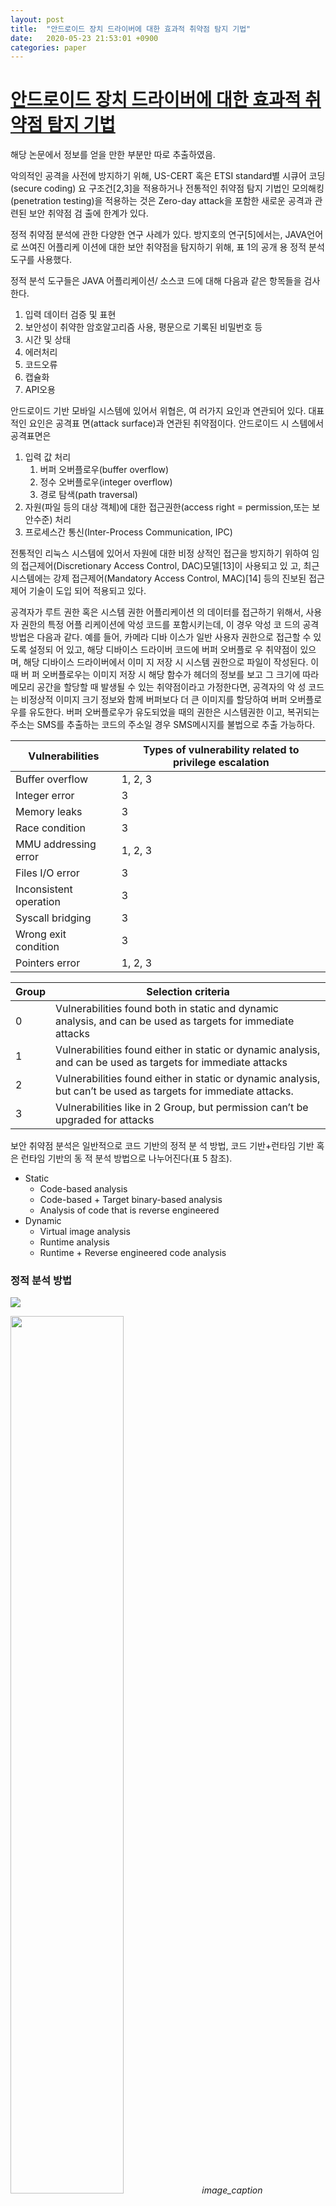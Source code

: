 ```yaml
---
layout: post
title:  "안드로이드 장치 드라이버에 대한 효과적 취약점 탐지 기법"
date:   2020-05-23 21:53:01 +0900
categories: paper
---
```


# [안드로이드 장치 드라이버에 대한 효과적 취약점 탐지 기법](http://www.dbpia.co.kr/Journal/articleDetail?nodeId=NODE07049996)

해당 논문에서 정보를 얻을 만한 부분만 따로 추출하였음.


악의적인 공격을 사전에 방지하기 위해, US-CERT
혹은 ETSI standard별 시큐어 코딩(secure coding) 요
구조건[2,3]을 적용하거나 전통적인 취약점 탐지 기법인
모의해킹(penetration testing)을 적용하는 것은 Zero-day
attack을 포함한 새로운 공격과 관련된 보안 취약점 검
출에 한계가 있다.


정적 취약점 분석에 관한 다양한 연구 사례가 있다.
방지호의 연구[5]에서는, JAVA언어로 쓰여진 어플리케
이션에 대한 보안 취약점을 탐지하기 위해, 표 1의 공개
용 정적 분석 도구를 사용했다.

정적 분석 도구들은 JAVA 어플리케이션/ 소스코
드에 대해 다음과 같은 항목들을 검사한다.
1) 입력 데이터 검증 및 표현
2) 보안성이 취약한 암호알고리즘 사용,
평문으로 기록된 비밀번호 등
3) 시간 및 상태
4) 에러처리
5) 코드오류
6) 캡슐화
7) API오용




안드로이드 기반 모바일 시스템에 있어서 위협은, 여
러가지 요인과 연관되어 있다. 대표적인 요인은 공격표
면(attack surface)과 연관된 취약점이다. 안드로이드 시
스템에서 공격표면은 
1. 입력 값 처리
    1. 버퍼 오버플로우(buffer overflow)
    2. 정수 오버플로우(integer overflow)
    3. 경로 탐색(path traversal)
2. 자원(파일 등의 대상 객체)에 대한 접근권한(access right = permission,또는 보안수준) 처리
3. 프로세스간 통신(Inter-Process Communication, IPC) 


전통적인 리눅스 시스템에 있어서 자원에 대한 비정
상적인 접근을 방지하기 위하여 임의 접근제어(Discretionary
Access Control, DAC)모델[13]이 사용되고 있
고, 최근 시스템에는 강제 접근제어(Mandatory Access
Control, MAC)[14] 등의 진보된 접근제어 기술이 도입
되어 적용되고 있다.

공격자가 루트 권한 혹은 시스템 권한 어플리케이션
의 데이터를 접근하기 위해서, 사용자 권한의 특정 어플
리케이션에 악성 코드를 포함시키는데, 이 경우 악성 코
드의 공격 방법은 다음과 같다. 예를 들어, 카메라 디바
이스가 일반 사용자 권한으로 접근할 수 있도록 설정되
어 있고, 해당 디바이스 드라이버 코드에 버퍼 오버플로
우 취약점이 있으며, 해당 디바이스 드라이버에서 이미
지 저장 시 시스템 권한으로 파일이 작성된다. 이때 버
퍼 오버플로우는 이미지 저장 시 해당 함수가 헤더의
정보를 보고 그 크기에 따라 메모리 공간을 할당할 때
발생될 수 있는 취약점이라고 가정한다면, 공격자의 악
성 코드는 비정상적 이미지 크기 정보와 함께 버퍼보다
더 큰 이미지를 할당하여 버퍼 오버플로우를 유도한다.
버퍼 오버플로우가 유도되었을 때의 권한은 시스템권한
이고, 복귀되는 주소는 SMS를 추출하는 코드의 주소일
경우 SMS메시지를 불법으로 추출 가능하다.



|Vulnerabilities|Types of vulnerability related to privilege escalation|
|------|---|
|Buffer overflow |1, 2, 3|
|Integer error |3|
|Memory leaks | 3|
|Race condition |3|
|MMU addressing error |1, 2, 3|
|Files I/O error |3|
|Inconsistent operation |3|
|Syscall bridging |3|
|Wrong exit condition | 3|
|Pointers error | 1, 2, 3|


|Group | Selection criteria|
|---|---|
|0|Vulnerabilities found both in static and dynamic analysis, and can be used as targets for immediate attacks|
|1 |Vulnerabilities found either in static or dynamic analysis, and can be used as targets for immediate attacks|
|2|Vulnerabilities found either in static or dynamic analysis, but can’t be used as targets for immediate attacks. |But if combined with other vulnerabilities, permission can be upgraded for attacks|
|3|Vulnerabilities like in 2 Group, but permission can’t be upgraded for attacks

보안 취약점 분석은 일반적으로 코드 기반의 정적 분
석 방법, 코드 기반+런타임 기반 혹은 런타임 기반의 동
적 분석 방법으로 나누어진다(표 5 참조).

- Static
    - Code-based analysis
    - Code-based + Target binary-based analysis
    - Analysis of code that is reverse engineered
- Dynamic
    - Virtual image analysis
    - Runtime analysis
    - Runtime + Reverse engineered code analysis



### 정적 분석 방법


<img src="이미지 url" width="원하는 크기">


<img src="image/0523/img17.jpg" width="60%"> *image_caption*


정적 분석 방법은 알려진 취약점 혹은 규칙에 따라서
소스 코드나 목적 코드를 분석한다. 효과적인 정적 분석
을 위하여 본 논문에서는 위협 분석을 CWE/CVE 기반
데이터로 구성하였으며, 실제 공격이 가능한 대상을 선
별하였다. US-CERT Secure Coding Guide에 따라서
분석 가능한 도구를 선정 및 개발 하였다. 도구 구성은
개발 코드의 언어별 종류, 사용하는 라이브러리, 시스템
에 따라서 다양하게 구분되며, 공격 대상이 되는 종류에
따라서 분석 도구를 선정한다. 선정된 도구를 기반으로
1차 분석하여 결과를 검토하며, 필요 시 몇몇 도구를 조
합하여 사용한다. 조합에 있어서는 분석해야 하는 코드
의 언어, 종류, 코드의 구현 방법이 다른 언어의 코드를
조합하여 사용하는 함수가 있는지, 그리고 해당 코드는
어떤 목적으로 사용되는지에 따라 다양하게 달라질 수
있으나, 본 논문에서는 ANSI표준 C 언어가 그 분석 대
상이고, C 언어로 된 코드에서 ASM코드가 포함이 되
어 있기 때문에 Flawfinder로 일반적인 C코드 취약점을
확인 하였다. 또한 AppScan이 근래 모바일 악성 코드
의 코드 구조를 모두 포함하고 있기 때문에 AppScan을
사용하였으며, Coverity의 결과와 비교 검토하였다.


### 동적 분석 방법

<img src="image/0523/img19.jpg" width="60%">


일반적인 동적 분석 방법은 런타임에 다양한 입력값
을 발생시켜서 특정 타깃 동작을 확인하는 방법을 모두
동적 분석 방법으로 분류한다면, 본 논문의 방법은 시스
템 콜을 입력값으로 발생시키고, 비정상적인 커널 크래
쉬를 특정 타깃 동작으로 확인하는 동적 분석 방법이다.
이는, 디바이스 드라이버의 입/출력은 모두 시스템 콜을
기반으로 커널 입/출력인 것이고, 발생되는 결과는 정상
적인 디바이스 드라이버 동작 혹은 커널의 대응 동작이
수행되거나, 혹은 커널의 비정상적인 동작이 발생하는
것이 예상된다. 따라서 본 논문의 실험에서는 그 중 디
바이스드라이버 함수에서 비정상적인 오버플로우 이슈
가 발생하고, 그 영향으로 커널 크래쉬가 발생하는 것을
확인하고, 보안 취약점으로 확인한다.

본 논문에서는 런타임 기반 분석 방법 중 다양한 입
력을 생성하여 비정상 입력 조합을 구성할 수 있는
dumb fuzzing을 적용하였다. Dumb fuzzing은 복잡한
공격의 탐지에는 효과적으로 적용하기 힘든 방법이지만,
오버플로우 등 주요 취약점들에 대해서는 빠른 시간 내
에 탐지할 수 있고, fuzzer 구성이 어렵지 않다는 장점
이 있다. 그러나 동적 분석 방법은 단일 디바이스 혹은
단일 시스템의 검증에서 빠른 취약점 확인 방법으로 유
용하지만, 시스템 혹은 디바이스(HW chip)에 따라 인
터페이스 및 생성 시스템 콜 등을 모두 최적화 및 수정
해야 하는 단점이 있다. 본 논문에서는 위협 분석의 대
상으로 선정된 디바이스 드라이버에 대해 각 fuzzer를
구성하여 공격 시험하였다.
동적 분석 방법에 있어서 UI에서는 필요한 파라미터
선정 및 대상 드라이버 선정/탐색 단계를 진행하며,
Fuzzer core에서는 입력된 파라미터에 따라서 시스템
콜을 구성한다. Fuzzer driver에서는 정의된 시스템 콜
을 IOCTL로 생성하며, 생성된 시스템 콜의 응답이나
혹은 시스템 크래쉬 등을 확인하여 중요 취약 함수를
확인할 수 있다. 분석 대상 드라이버(Target driver)의
세부 호출 함수의 취약점을 확인하고 결과를 검토하였다.


-----


<img src="image/0523/img26.jpg" width="60%"> 그림 4
<img src="image/0523/img28.jpg" width="60%"> 그림 5

나타난 코드에서 결국 “copy_from_user”
함수가 사용되는데, 이는 시스템 권한의 커널 모듈에서
사용자 권한의 파일이나 데이터를 읽어오기 위한 함수
이며, 읽어올 때에는 시스템권한으로 읽어온다. 위 코드
에서 data와 task 스트럭쳐(structure)가 사용되는데,
task의 내용은 그림 5와 같이 정의되어 있다.


읽어온 데이터를 저장할 때에 배열의 인덱스와 데이
터를 복사하는 것은 위 그림 5 마지막 두 라인에 for
루프로 구성되어 있다. 해당 데이터는 잘못된 입력으로
인하여 예상되는 인덱스와 데이터 보다 큰 데이터의 입
력이 발생할 수 있기 때문에 버퍼 오버플로우 취약점이
된다. 분석으로 확인된 보안 취약점은 Exynos기반의 안
드로이드 기기에서 카메라 드라이버 관련 코드에 존재
하였다.


<img src="image/0523/img26.jpg" width="60%"> 그림 6


해당 취약점에 대한 동적 분석에서는 IOCTL대상 디
바이스 드라이버 /dev/xxx만을 대상으로 하여 dumb
fuzzing을 시행하였으며, IOCTL cmd“0xC0C0????”에
서 디바이스 및 시스템 크래쉬를 확인하였다. 동적 분석
에서 전달된 ARG의 비정상적인 호출로 인하여 해당 값
이 copy_from_user 함수에서 task 스트럭쳐로 구성되
며, 해당 값으로 인하여 시스템 크래쉬가 발생 한다는
내용을 정적 분석에서 확인된 코드에서 검토 하였다. 검
토된 내용을 바탕으로 오퍼플로우가 발생되는 주소를
확인하기 위하여 특정 패턴으로 구성된 ARG를 구성하
여 호출하였으며, 정확한 오버플로우 발생 주소를 이용
하여, 이후 exploit 코드를 작성하여 PC값이 의도된
“A”의 ASCII로 조작되는지 확인하였다. 확인된 결과는
그림 6과 같다.


그림 6에서 붉은색으로 표시된 내용이 PC 값이며 의
도된 것과 같이 “A”로 변경된 것을 확인할 수 있다.
정리하면, 그림 4와 같이 정적 분석에서 확인되는 내
용이 동적 분석에서 동시에 그림 6과 같이 확인 되었다.
이는 공격자가 실제 동적 분석으로 취약점을 찾고 해당
취약점을 이용하여 시스템 권한을 시도 한다면 즉시 권
한 획득이 가능한 취약점이라는 것이 증명되는 것이다.






strncpy의 경우 입력값 크기만을 고려하면 NULL
termination 문자가누락될 수 있어 1byte의 해당 공간
이 반드시 필요하다. 그러나 많은 코드에서 위와 같이
단순히 strncpy로 변경되어 있기 때문에 잠재적 취약점
을 갖고 있다. 해당 코드의 경우 동적 분석에서는 버퍼
오버플로우 취약점이 확인되지 않고, 정적 분석에서만
확인 되었다. 검토 결과 해당 변수는 네트워크 장치의
작동이 시작되고 특정 함수가 요청되었을 때 발생하는
것으로서 본 실험에서 사용되지 않는 상황에서 동적 분
석이 시행되었기 때문에 함수가 호출되지 않았다.
×
Drag and Drop
The image will be downloaded